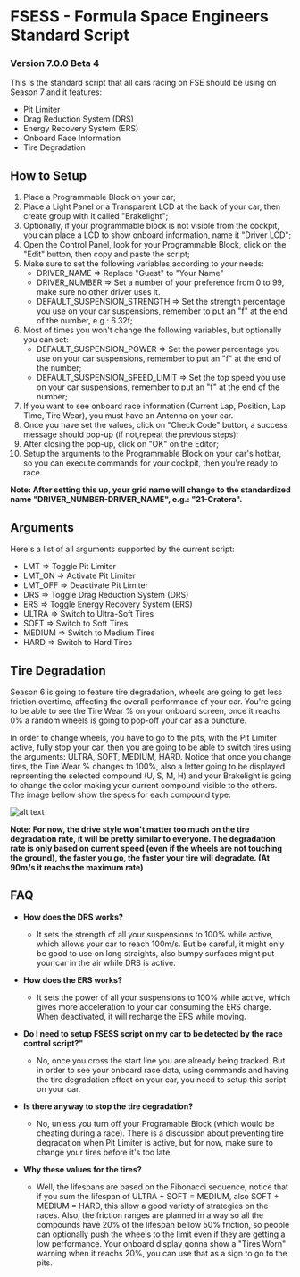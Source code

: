 # FSESS - Formula Space Engineers Standard Script

### Version 7.0.0 Beta 4

This is the standard script that all cars racing on FSE should be using on Season 7 and it features:
- Pit Limiter
- Drag Reduction System (DRS)
- Energy Recovery System (ERS)
- Onboard Race Information
- Tire Degradation

## How to Setup
1. Place a Programmable Block on your car;
2. Place a Light Panel or a Transparent LCD at the back of your car, then create group with it called "Brakelight";
3. Optionally, if your programmable block is not visible from the cockpit, you can place a LCD to show onboard information, name it "Driver LCD";
4. Open the Control Panel, look for your Programmable Block, click on the "Edit" button, then copy and paste the script;
5. Make sure to set the following variables according to your needs:
   - DRIVER_NAME => Replace "Guest" to "Your Name"
   - DRIVER_NUMBER => Set a number of your preference from 0 to 99, make sure no other driver uses it.
   - DEFAULT_SUSPENSION_STRENGTH => Set the strength percentage you use on your car suspensions, remember to put an "f" at the end of the number, e.g.: 6.32f;
6. Most of times you won't change the following variables, but optionally you can set:
   - DEFAULT_SUSPENSION_POWER => Set the power percentage you use on your car suspensions, remember to put an "f" at the end of the number;
   - DEFAULT_SUSPENSION_SPEED_LIMIT => Set the top speed you use on your car suspensions, remember to put an "f" at the end of the number;
7. If you want to see onboard race information (Current Lap, Position, Lap Time, Tire Wear), you must have an Antenna on your car. 
8. Once you have set the values, click on "Check Code" button, a success message should pop-up (if not,repeat the previous steps);
9. After closing the pop-up, click on "OK" on the Editor;
10. Setup the arguments to the Programmable Block on your car's hotbar, so you can execute commands for your cockpit, then you're ready to race.

**Note: After setting this up, your grid name will change to the standardized name "DRIVER_NUMBER-DRIVER_NAME", e.g.: "21-Cratera".**

## Arguments
Here's a list of all arguments supported by the current script:
- LMT     => Toggle Pit Limiter
- LMT_ON  => Activate Pit Limiter
- LMT_OFF => Deactivate Pit Limiter
- DRS     => Toggle Drag Reduction System (DRS)
- ERS     => Toggle Energy Recovery System (ERS)
- ULTRA   => Switch to Ultra-Soft Tires
- SOFT    => Switch to Soft Tires
- MEDIUM  => Switch to Medium Tires
- HARD    => Switch to Hard Tires

## Tire Degradation
Season 6 is going to feature tire degradation, wheels are going to get less friction overtime, affecting the overall performance of your car. You're going to be able to see the Tire Wear % on your onboard screen, once it reachs 0% a random wheels is going to pop-off your car as a puncture.

In order to change wheels, you have to go to the pits, with the Pit Limiter active, fully stop your car, then you are going to be able to switch tires using the arguments: ULTRA, SOFT, MEDIUM, HARD. Notice that once you change tires, the Tire Wear % changes to 100%, also a letter going to be displayed reprsenting the selected compound (U, S, M, H) and your Brakelight is going to change the color making your current compound visible to the others. The image bellow show the specs for each compound type:

![alt text](https://i.imgur.com/Csqdrym.png)

**Note: For now, the drive style won't matter too much on the tire degradation rate, it will be pretty similar to everyone. The degradation rate is only based on current speed (even if the wheels are not touching the ground), the faster you go, the faster your tire will degradate. (At 90m/s it reachs the maximum rate)**

## FAQ
- **How does the DRS works?**
  - It sets the strength of all your suspensions to 100% while active, which allows your car to reach 100m/s. But be careful, it might only be good to use on long straights, also bumpy surfaces might put your car in the air while DRS is active.
  
- **How does the ERS works?**
  - It sets the power of all your suspensions to 100% while active, which gives more acceleration to your car consuming the ERS charge. When deactivated, it will recharge the ERS while moving.
  
- **Do I need to setup FSESS script on my car to be detected by the race control script?"**
  - No, once you cross the start line you are already being tracked. But in order to see your onboard race data, using commands and having the tire degradation effect on your car, you need to setup this script on your car.
  
- **Is there anyway to stop the tire degradation?**
  - No, unless you turn off your Programable Block (which would be cheating during a race). There is a discussion about preventing tire degradation when Pit Limiter is active, but for now, make sure to change your tires before it's too late.

- **Why these values for the tires?**
  - Well, the lifespans are based on the Fibonacci sequence, notice that if you sum the lifespan of ULTRA + SOFT = MEDIUM, also SOFT + MEDIUM = HARD, this allow a good variety of strategies on the races. Also, the friction ranges are planned in a way so all the compounds have 20% of the lifespan bellow 50% friction, so people can optionally push the wheels to the limit even if they are getting a low performance. Your onboard display gonna show a "Tires Worn" warning when it reachs 20%, you can use that as a sign to go to the pits.

